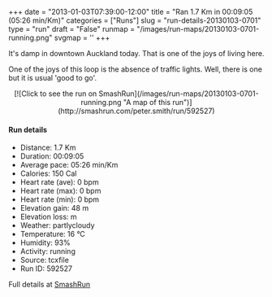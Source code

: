 +++
date = "2013-01-03T07:39:00-12:00"
title = "Ran 1.7 Km in 00:09:05 (05:26 min/Km)"
categories = ["Runs"]
slug = "run-details-20130103-0701"
type = "run"
draft = "False"
runmap = "/images/run-maps/20130103-0701-running.png"
svgmap = '<polyline points="59 42, 61 40, 63 38, 66 36, 67 34, 69 32, 72 31, 74 26, 76 24, 79 25, 85 27, 91 29, 100 32, 100 35, 98 37, 97 40, 97 42, 95 47, 94 49, 94 52, 95 57, 96 60, 96 62, 96 65, 96 68, 95 70, 95 72, 94 75, 93 76, 85 76, 82 75, 79 74, 76 74, 73 73, 70 72, 66 72, 63 71, 60 71, 57 71, 54 70, 51 70, 48 70, 32 66, 29 65, 26 64, 23 63, 20 63, 17 61, 14 61, 7 60, 4 60, 1 61, 0 59, 1 57, 1 54, 1 51, 2 49, 4 46, 6 44, 8 42, 10 40, 15 38, 18 37, 21 36, 26 33, 29 32, 31 31, 37 29, 46 27, 50 27, 52 26, 55 26, 59 26, 65 25, 68 26, 68 28, 67 31, 64 36, 63 38, 62 40, 61 43, 60 44">'
+++

It's damp in downtown Auckland today. That is one of the joys of living here.  

One of the joys of this loop is the absence of traffic lights. Well, there is one but it is usual 'good to go'. 



<!--more-->

<center>
[![Click to see the run on SmashRun](/images/run-maps/20130103-0701-running.png "A map of this run")](http://smashrun.com/peter.smith/run/592527)
</center>

#### Run details

* Distance: 1.7 Km
* Duration: 00:09:05
* Average pace: 05:26 min/Km
* Calories: 150 Cal
* Heart rate (ave): 0 bpm
* Heart rate (max): 0 bpm
* Heart rate (min): 0 bpm
* Elevation gain: 48 m
* Elevation loss:  m
* Weather: partlycloudy
* Temperature: 16 &deg;C
* Humidity: 93%
* Activity: running
* Source: tcxfile
* Run ID: 592527

Full details at [SmashRun](http://smashrun.com/peter.smith/run/592527)